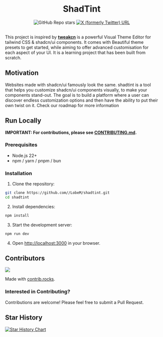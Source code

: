 <div align="center">
  <h1>ShadTint</h1>
</div>

<div align="center">
  <img alt="GitHub Repo stars" src="https://img.shields.io/github/stars/LobeM/shadtint?style=for-the-badge&logo=github">
  <a href="https://x.com/LobeMusonda">
    <img alt="X (formerly Twitter) URL" src="https://img.shields.io/twitter/url?url=https%3A%2F%2Fx.com%2FLobeMusonda&style=for-the-badge&logo=x&label=%40LobeMusonda&color=%2300000000" />
  </a>
</div>

<br />

This project is inspired by **[tweakcn](https://tweakcn.com)** is a powerful Visual Theme Editor for tailwind CSS & shadcn/ui components. It comes with Beautiful theme presets to get started, while aiming to offer advanced customisation for each aspect of your UI. It is a learning project that has been built from scratch.

## Motivation

Websites made with shadcn/ui famously look the same. shadtint is a tool that helps you customize shadcn/ui components visually, to make your components stand-out. The goal is to build a platform where a user can discover endless customization options and then have the ability to put their own twist on it. Check our roadmap for more information

## Run Locally

**IMPORTANT: For contributions, please see [CONTRIBUTING.md](CONTRIBUTING.md).**

### Prerequisites

- Node.js 22+
- npm / yarn / pnpm / bun

### Installation

1. Clone the repository:

```bash
git clone https://github.com//LobeM/shadtint.git
cd shadtint
```

2. Install dependencies:

```bash
npm install
```

3. Start the development server:

```bash
npm run dev
```

4. Open [http://localhost:3000](http://localhost:3000) in your browser.

## Contributors

<a href="https://github.com/LobeM/shadtint/graphs/contributors">
  <img src="https://contrib.rocks/image?repo=LobeM/shadtint" />
</a>

Made with [contrib.rocks](https://contrib.rocks).

### Interested in Contributing?

Contributions are welcome! Please feel free to submit a Pull Request.

## Star History

[![Star History Chart](https://api.star-history.com/svg?repos=LobeM/shadtint&type=Date)](https://www.star-history.com/#LobeM/shadtint&Date)
